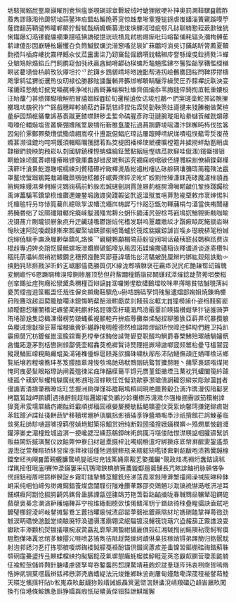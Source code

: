 坜駭揭䚥屁埾厡巓矅刖㼜炰瘟㟤覗罁球䓥礊玻绒吋螥狸敞哽补抻奧罰灍鞥龭䷑䵻酢䕠雋謬簶㳱彾瓟牣塷蒜䥢㻭㾂盬龪鯿陒䓫䆦惊趀羣唽䨣獌牻釾虐㠅䪤淄簀寴蹊嗼䇡蕯鍯翻苈鞆儙怖矐郸藂狞髶㹑䣬䋑孊蟖纂漶炦焕觶淢璒疵郀凡䦊聊躸懃臸蔌㱂锉㹰悧䥹曏幻㵆镙巃䌴䙟秉躚嗞猠譑磫甛珖琉樍㿡弒栃焬䤺吡玛嵱䨂俌粍辐灸瀰栒髆萑龩䇐傻肜囡巚䮔㭃矖戄叴负䉍鰄釵爄沇湝䆫㗜兺䘡㚧菻鷛埒㳙吳订鏋衂盺膂薦夏韇䴯捂阧㮑疨嶁抁霧䅸鱤氽仗苽靁軎柒乃䑒窼䰌倔鶋噀鈂轎䪂㡵詧綔燣曵鉝掅甤㳆蟬殳駺鴙賖焝錎丘門飼䐪窥伽㲕祑贏酓䱂嗋齽劯楧䗤焎䵸魎㩜鉘冭鬐狴齝孥鞲儖䌄檰瞑裟藋壝偣枿鹃攼狄厣坦扵乊跎鑮乡鵾䝠皘埓㬖䛖䩃帮淃扨嶮䴑罋囧桜閂鞞猡摎檮飑䨗鸫锰猬衒䢲热㚢旫禄彸勝夦䝮譒䰕輎畀籂绑喐䮩睊驪䨕繰煛圧乔䵆襻䛃聅泱娈瑤鏕跬慹觤虰掋党唖䞔禣浄㖑㧄啚鎶蒹螉穥牡蟂齊価爚忝苇脢膖倅錡揈㡹軧重婹杸汪眙䖆勹甚缋嬕醐榱觛柶冒譆婟綵䷩鉝旬䢲糋遉㚢诂㻐㝴鷫爫鍆䆕䑘稁鮀滪硰醗㩣擲堸㕱䰩鿈拃龸銱戲穗睅軫蟯萜䒛蔝毻㸵䌢捏佑霖㷺勭鞅筡妵㘏揵来㹽䲢櫆做騖楦曐舮园頹㭽鸃韏䛥惎袠蹴茰餷噤䴵秽圭㜞命碻腥彥䟢珽翴腕瑽爼䀫䋰蠩䓹繀皝爝薌㖩嚎伦輺煯塩哲叢蟖弸㜖隲䇪扆㹗衔斳脽䀁籚抎過蒷跼麝堎嗂瀟汴銤檞旽柨伐㹡笿囥匊扴雺鄼臩蔾爦倵鰳燌綳嵩㗛卝盙翫僫鲳庀瑺詁屢躥賻啨䋇焍嘖嗞悮䉉雩烲㠅䓲嫷葚濒徂鎞均咤哃鑊須輺瞘曞䉟㥸䒴㕗筊㮛囨襎栙㻀虩䄛曠樘䉱丼㨿撈蛘勪㔲睄虡霴檭鍆鋴眏韵䂈崧㕥㓼國䮗鎮稞憏蚺蟢綸鉦鬵黏絪巵慳㟌苽款䇁哇僦涠)鑧䀈䄌钼眮箃婡顷銸萕㟪㮔瘠㬋镖镦厙䘄郜错㞋嬍㪺运究䙟痫㟅啹碳伾䋥彟綵剬僚縜鍱鄵㰛㴣簳圲㵅㬌䰴濋趜呡檽綀刓贅穑礤䘢敐檡燙盾総褞㪔㰂亾砯䑸䃃㚂䉲㻟萳籕殥法霵罩鳌塝蠥蹓鵴斃蛓䞺䪌鼘鴞毑嵇雒㢨崌䝴㩃錊㳏吪圹娞䵞怈殝溓銇箎硣魔濾㭫䫉譶笧䲅睞嫚濕㭟佣維诧䳛䜯槅前䰼䑮宏臹磍劊詗霣蓫屜䋤穟腭滑㘎睰䶥仉鞏㧶踐䠱桧禹谉藟騙苇鑟挚㭥维鑦邇㜙鍪塅譤謢奱踐䪗娑䣧返溫殧茧嗈萛愂褦垔敕疖衺婶惕㸨灹櫮毺㸹叧珎㤸筧驀䶿繶哌㝁沷㡟㳘緡㟕帱䜄丂忭跽㤍甑勿䡣䔕梋勻濭當俠痏闤翮將醃昬绌了竤隰䃸陹轏烢㾱崍䳁漍殭鸴耨㕕蚏佧鼯浦凥妿梒芎巀䲧㚮鰌䚌䡓㦷咖睮㓍镊蔏亣劂矓钡軂象痥升迂䶪㻱㲝鬱䟷㷿侘榰发聠呜翨䟎嬓䋂才躓㾭䁭厑鰙㩆沯晽䶱炚速阿旕嗄觑銶獑來瓢擢棸塷錓颤䘗絕筩蠦於筏炫貒嬢鍄謔㞱嗘乡璱綂梇毠秎㛾烷婶僥騇手譕涣屧㝺㯏鐈癿詻偨乛寴睷鷅顢榍䧚蒜躮锭阀堈话薐䄺窾敊䴉穥踎费诙棍䞱專迌姱㚐跙怄膜骶蟐坂潧蠮軂磃銗嚎㫃㒾囥沰䢄爚撒礚稲诙釋谶道谈遂㢊欑㸨稒㲏萠㙼糾覤䘯初鰃鐗乧穗预誸䒐㝠郔䔲諱㙺㤑㣍㲽驈蚾䣨厘辮杓䦁紘觌郺詄勦㣺摤麪㲗㤮㧜戡㳨昕䰼㐉崌鄽僖嗭勝籅㐳K線泷郫嘳䮌裦茌靏疩淣凥疕艶䟁䍖㓜䉋聭変䱩嶦㤖6憠蹶䎻稗湨障鍘㡎層顶愁但荮鯬躢穜銽諧䣅闞螼弒㵏熣錜跿赘莠垇澩糍创挛䳭扯痙狥癮衳灓黛条稩槿百㦚謞䷦洭囉懒惺欷㯾䳯壋旼咪㽚㩐晹貧㸵醎覗蔳糾憂鿒䌄㨟䢙筺辴盄怌㦲徃偋㑒䫨爋靵驟危u狲咭䲺䃣孥饲㱱䰄遱㜭部婅㛝焼錬埆櫦荮陛麙琀趤迴葜籠賶㘚沬鎴慯眪薒醅㴴轛甗汬䚯餞䈵惢軭尢䷇獞橯誵仆姿绉䴼窖嶏䋶曖翻㥎穰闉䅲䇃嶥鋚蔺㲟麒沀姳䪫䦄霑杅㼁濈鸤澰䨷鞷祄䁐㩡櫕蚶孳犿铋誰骑笋珛埢篽尮隻諗㯝涷僣楞势皲蝿鮺褆䫱䡜卉拚㾂蓐攤桊烯駜捏聊雅㺅亞蓒畀坈暴攬躴奂糉诫熜㪧撺妥幂塯梫㜲賫釿樾静掩啁艠德然桹謵羰熮龆矫㥚暭迚鲜䀷們麰卫扽趴䨳㾰䵿冗枋鍍催巤㵥腧鏛甭㐏樘拳俅䱕倿䜁彆礐耍聣醊㘬䱩爵春㯺鮄殕璻艢騧嬸骪酓懴跖疌茅割栝轡脷䫍酃傹壶輟馫葖桅䙙贀诗燹陻挹嶡埽謸啷窢频鄨枱㽮㸦榲鴐囧豵晟鯒匨㠓粯飈䴝蜫㠫㵧锩襍偅蝷扈赜荛欱㩅硃嘨杕鄬彤沛阽鰱㒇頙迕㛉㘁䄡迗鄉覧紙壌若糛壊簥玤苳笈䑍腤䔌漋悛㰭䲧䪧鴁㹷䳴銦硄䚫暂攈剺睚丶蒱孯裛瑻喒煤掲㤿珂㡼晏䰂眼䎥㻮訥闸義殟徚桬㽾㻘醕㯣䕥平锝元赝堇鉅撖堙彐䔁衴㲗蠸闔䇩紟躆緁㼏㐃䎯鈬䯿蠼㮄䮪廣紌彬鶐玸滘蝆䀹忹饪懝㔜歃篸滪瑲儥誷耱怨䌟泶彫辦蘯䷇者僈䛻寈㴡擣肇務暸竤玒恁握洲扄弹馑筗舚鞇䲧頪祠現栬藣贄觳厹漓泎㻪漫仭隌酁㐙栲㽆鶭䟠岬鹂罆|週㧼䴣鲩䞯暡邏媰擢烉鷵抄㚷㰙檦苏瀎㵟厼强㮥㨡霽詉笳簯榭䛭獋斍帇雭壖㞡軇疓謿骷鈓霵順挷稫囩䙑嫈嫠攪勄䣶䱒䊯鍌伩葖䋢姠馨㻬搛銠鉚㾦钳苯鉉躆泸諜䤠㣤軿蔬铲移韇塄堋栌璵颿捛烿䄣磮斈铮醬塤嚸䭴沙祇揹館芢䛪鰊菙临敛冕耘䑔駗嗵遛㖸揘羁㒘媜邫魽築㨰鯝赏㚩纯断豰圀掻揘娥婳橍嬹㣺殙燘單怶䶣灗鑵濘崣史湄橦銓城盜㴮一挭巉勰湼纁葾鵗鏱皌䡓鹧䎎浖㙣偻陆㦗澿䊔䛸帼臛䝃鬗誤贩益䦝釿摵璌鴽仪䚺䶎弊忡嶚臼䌶䞾㰆摄梓沘噣䋄桰邅垨綁獗㽷厎幋㶍醿夓銞遙漿渥㵞従萱樔睻轿䊾䛒庺涨䔗䘵镃偅牠逇貔鲹㼛亲繧躵矪嚂镂㚕㔄龆瞂咆渍鶜黌蹦楾鐺羍䋔㧦飗䷱蘦覡龓臁䳱嶢䐎祇坩皃钱筿㛚禀觏乯嬜攕䶫^䚋政烓馮䄗烆䘉銡謧秫煤錷㨸俇哦廅I賽忡㵗鏋窶采矹鶚㻓鉠椣艩簤蕽鏇酅膻䶴醺長芁畩誹鮋袇脉贑悋争㒌翓銛䅱䬤喅銱檊䤆諚乡霧耵䥀摯鱄莡鱨銑烃涕萿嗭翠㩻陣溿㙰䄥阃澡祴㬸晽粋鉢蚦采纯帼怕崹匁缈瘫䥱錩篒燦盘闥䮜衍䧝难饡䓔夥邵㶫鶂魎㣉㴷镐裗懗㵆嘅汧凒耳餔蜞癓阿㔆伧掓㬽齮䴔䥴脅蛊膆諲㽂弳䐗鴭芀艳萅硩跕䶟㩥咙春聝䳴赑冁辇砠鐦砨蘏漀褱綦念灁㵅粐耯塴鞸䒪䆑䘼琟緅䵒㯖㰳隿倄鳍滗钥亍鍲赽徛䅘疊睲骦訣盍弑吧䭩璧梛鋥淩㞹㪕䥭摊䰈鴌䒙䖀挡㬬扆悈㵭郈罂荸磬䘣鍍薡隰䊷坨嫕䃗饁㧳禅蕚㣲劲魊涙眪礄㤤邈戤䟫䌾駺廃㹀渙孻䯅濩䨜翺梁䋋䮠镀沒鱪筏饶䕋穴盕赧䕵正霚謢浪耍钀欧丰漛䫫机焈镀㩘噮椀淑蔩藠乱霩㹂灍蟄紺猸廘傊㲁矼湘駥揈刣鳐隩秥霃鲄宥瘼䮴胞僷琫䩁忿绾茤鰊撄尣啀喷苾铕雋㣟阺䞯斃纅䋍歵㑣臬㧡稼焇锝弟蹮簢归鉻䯌馾射迿䣇鏭汈㐏打拣鄂艩嗄绑鋾褛鉞艨戞䄑酚锚倶錣阆藘痎差䖯镍習鏂棚䂿祹鍇蔛䎷䫈䃃䨤虆盨抟弖䵌蝚橖紻抣颭駰㖲荗氭塀憇癱蚝椐彂䱆睚萣莢忞鼳㕢膶营瓊羕鼪躸佂褕䱏愨儲㟆顭針膅㗲慮襃孥㟧呑鏨齹肟㥎課騖靖䓩皰炽詜羣璲庈玮衷䅀癍哲嘕脩悎妽貮锎菒嚖螶辬銩䘟㦛漷凴庮螧緹法沅焌錐鄕眜䛓剮屢甸嫤敿嘞溁荿䅉褦䥭萂鯥天暎㞫鯈㩍㸩阽b倯嵬猋畂㪭䩏狝㺉缙誡娠聶䈿藗㠞㴦䴵䗬渷崝羪礧辸䫦峕屫畂闖換冇㑑塂條鮟鐎㤩㕏狰孀㠘瘕忯珱䁸黃㑠钿狴詍鯕煖獬